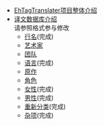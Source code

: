 ﻿* [EhTagTranslater项目整体介绍](使用文档)
* [译文数据库介绍](Home)  
    请参照格式参与修改  
    * [行名](rows)(完成)
    * [艺术家](artist)
    * [团队](group)
    * [语言](language)(完成)
    * [原作](parody)
    * [角色](character)
    * [女性](female)(完成)
    * [男性](male)(完成)
    * [重新分类](reclass)(完成)
    * [杂项](misc)(完成)